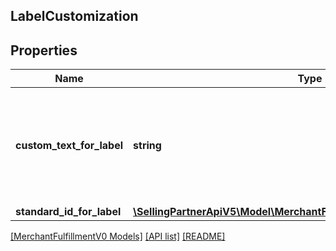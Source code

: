 ## LabelCustomization

## Properties

Name | Type | Description | Notes
------------ | ------------- | ------------- | -------------
**custom_text_for_label** | **string** | Custom text to print on the label. Note: Custom text is only included on labels that are in ZPL format (ZPL203). FedEx does not support CustomTextForLabel. | [optional]
**standard_id_for_label** | [**\SellingPartnerApiV5\Model\MerchantFulfillmentV0\StandardIdForLabel**](StandardIdForLabel.md) |  | [optional]

[[MerchantFulfillmentV0 Models]](../) [[API list]](../../Api) [[README]](../../../README.md)
